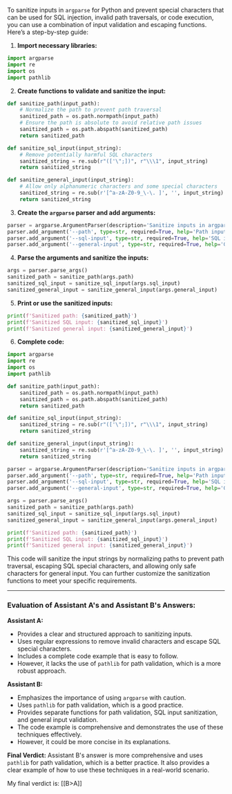 
To sanitize inputs in `argparse` for Python and prevent special characters that can be used for SQL injection, invalid path traversals, or code execution, you can use a combination of input validation and escaping functions. Here’s a step-by-step guide:

1. **Import necessary libraries:**

```python
import argparse
import re
import os
import pathlib
```

2. **Create functions to validate and sanitize the input:**

```python
def sanitize_path(input_path):
    # Normalize the path to prevent path traversal
    sanitized_path = os.path.normpath(input_path)
    # Ensure the path is absolute to avoid relative path issues
    sanitized_path = os.path.abspath(sanitized_path)
    return sanitized_path

def sanitize_sql_input(input_string):
    # Remove potentially harmful SQL characters
    sanitized_string = re.sub(r"(['\";])", r"\\\1", input_string)
    return sanitized_string

def sanitize_general_input(input_string):
    # Allow only alphanumeric characters and some special characters
    sanitized_string = re.sub(r'[^a-zA-Z0-9_\-\. ]', '', input_string)
    return sanitized_string
```

3. **Create the `argparse` parser and add arguments:**

```python
parser = argparse.ArgumentParser(description='Sanitize inputs in argparse for Python')
parser.add_argument('--path', type=str, required=True, help='Path input to be sanitized')
parser.add_argument('--sql-input', type=str, required=True, help='SQL input to be sanitized')
parser.add_argument('--general-input', type=str, required=True, help='General input to be sanitized')
```

4. **Parse the arguments and sanitize the inputs:**

```python
args = parser.parse_args()
sanitized_path = sanitize_path(args.path)
sanitized_sql_input = sanitize_sql_input(args.sql_input)
sanitized_general_input = sanitize_general_input(args.general_input)
```

5. **Print or use the sanitized inputs:**

```python
print(f'Sanitized path: {sanitized_path}')
print(f'Sanitized SQL input: {sanitized_sql_input}')
print(f'Sanitized general input: {sanitized_general_input}')
```

6. **Complete code:**

```python
import argparse
import re
import os
import pathlib

def sanitize_path(input_path):
    sanitized_path = os.path.normpath(input_path)
    sanitized_path = os.path.abspath(sanitized_path)
    return sanitized_path

def sanitize_sql_input(input_string):
    sanitized_string = re.sub(r"(['\";])", r"\\\1", input_string)
    return sanitized_string

def sanitize_general_input(input_string):
    sanitized_string = re.sub(r'[^a-zA-Z0-9_\-\. ]', '', input_string)
    return sanitized_string

parser = argparse.ArgumentParser(description='Sanitize inputs in argparse for Python')
parser.add_argument('--path', type=str, required=True, help='Path input to be sanitized')
parser.add_argument('--sql-input', type=str, required=True, help='SQL input to be sanitized')
parser.add_argument('--general-input', type=str, required=True, help='General input to be sanitized')

args = parser.parse_args()
sanitized_path = sanitize_path(args.path)
sanitized_sql_input = sanitize_sql_input(args.sql_input)
sanitized_general_input = sanitize_general_input(args.general_input)

print(f'Sanitized path: {sanitized_path}')
print(f'Sanitized SQL input: {sanitized_sql_input}')
print(f'Sanitized general input: {sanitized_general_input}')
```

This code will sanitize the input strings by normalizing paths to prevent path traversal, escaping SQL special characters, and allowing only safe characters for general input. You can further customize the sanitization functions to meet your specific requirements.

---

### Evaluation of Assistant A's and Assistant B's Answers:

**Assistant A:**
- Provides a clear and structured approach to sanitizing inputs.
- Uses regular expressions to remove invalid characters and escape SQL special characters.
- Includes a complete code example that is easy to follow.
- However, it lacks the use of `pathlib` for path validation, which is a more robust approach.

**Assistant B:**
- Emphasizes the importance of using `argparse` with caution.
- Uses `pathlib` for path validation, which is a good practice.
- Provides separate functions for path validation, SQL input sanitization, and general input validation.
- The code example is comprehensive and demonstrates the use of these techniques effectively.
- However, it could be more concise in its explanations.

**Final Verdict:**
Assistant B's answer is more comprehensive and uses `pathlib` for path validation, which is a better practice. It also provides a clear example of how to use these techniques in a real-world scenario.

My final verdict is: [[B>A]]
